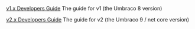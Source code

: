 [v1.x Developers Guide](developers-guide-v1.md)
The guide for v1 (the Umbraco 8 version)

[v2.x Developers Guide](developers-guide-v2.md)
The guide for v2 (the Umbraco 9 / net core version)
